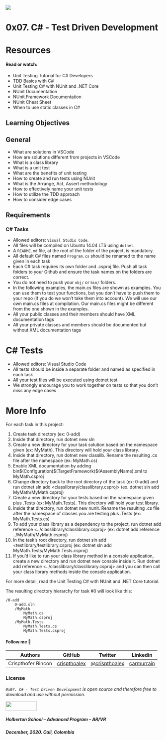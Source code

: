 ![](https://cdn.lynda.com/courses/459492-637286209528406996_338x600_thumb.jpg)

# 0x07. C# - Test Driven Development

# Resources
#### Read or watch:

* Unit Testing Tutorial for C# Developers
* TDD Basics with C#
* Unit Testing C# with NUnit and .NET Core
* NUnit Documentation
* NUnit.Framework Documentation
* NUnit Cheat Sheet
* When to use static classes in C#


## Learning Objectives

## General

* What are solutions in VSCode
* How are solutions different from projects in VSCode
* What is a class library
* What is a unit test
* What are the benefits of unit testing
* How to create and run tests using NUnit
* What is the Arrange, Act, Assert methodology
* How to effectively name your unit tests
* How to utilize the TDD approach
* How to consider edge cases

## Requirements
### C# Tasks
* Allowed editors: ``Visual Studio Code``.
* All files will be compiled on Ubuntu 14.04 LTS using ``dotnet``.
* A ``README.md`` file, at the root of the folder of the project, is mandatory.
* All default C# files named ``Program.cs`` should be renamed to the name given in each task
* Each C# task requires its own folder and .csproj file. Push all task folders to your Github and ensure the task names on the folders are correct.
* You do not need to push your ``obj/`` or ``bin/`` folders.
* In the following examples, the main.cs files are shown as examples. You can use them to test your functions, but you don’t have to push them to your repo (if you do we won’t take them into account). We will use our own main.cs files at compilation. Our main.cs files might be different from the one shown in the examples.
* All your public classes and their members should have XML documentation tags
* All your private classes and members should be documented but without XML documentation tags

# C# Tests
* Allowed editors: Visual Studio Code
* All tests should be inside a separate folder and named as specified in each task
* All your test files will be executed using dotnet test
* We strongly encourage you to work together on tests so that you don’t miss any edge cases

# More Info

For each task in this project:

1. Create task directory (ex: 0-add)
2. Inside that directory, run dotnet new sln
3. Create a new directory for your task solution based on the namespace given (ex: MyMath). This directory will hold your class library.
4. Inside that directory, run dotnet new classlib. Rename the resulting .cs file after the namespace (ex: MyMath.cs)
5. Enable XML documentation by adding <DocumentationFile>bin\$(Configuration)\$(TargetFramework)\$(AssemblyName).xml</DocumentationFile> to MyMath.csproj
6. Change directory back to the root directory of the task (ex: 0-add) and run dotnet sln add <classlibrary/classlibrary.csproj> (ex. dotnet sln add MyMath/MyMath.csproj)
7. Create a new directory for your tests based on the namespace given plus .Tests (ex: MyMath.Tests). This directory will hold your test library.
8. Inside that directory, run dotnet new nunit. Rename the resulting .cs file after the namespace of classes you are testing plus .Tests (ex: MyMath.Tests.cs)
9. To add your class library as a dependency to the project, run dotnet add reference <../classlibrary/classlibrary.csproj> (ex: dotnet add reference ../MyMath/MyMath.csproj)
10. In the task’s root directory, run dotnet sln add <testlibrary/testlibrary.csproj (ex: dotnet sln add MyMath.Tests/MyMath.Tests.csproj)
11. If you’d like to run your class library method in a console application, create a new directory and run dotnet new console inside it. Run dotnet add reference <../classlibrary/classlibrary.csproj> and you can then call your class library methods inside the console application.

For more detail, read the Unit Testing C# with NUnit and .NET Core tutorial.

The resulting directory hierarchy for task #0 will look like this:

````
/0-add
    0-add.sln
    /MyMath
        MyMath.cs
        MyMath.csproj
    /MyMath.Tests
        MyMath.Tests.cs
        MyMath.Tests.csproj

````

#### Follow me 💬

| Authors | GitHub | Twitter | Linkedin |
| :---: | :---: | :---: | :---: |
| Crispthofer Rincon | [crispthoalex](https://github.com/crispthoalex) | [@crispthoalex](https://twitter.com/crispthoalex) | [carmurrain](https://www.linkedin.com/in/carmurrain) |

### License
*`0x07. C# - Test Driven Development` is open source and therefore free to download and use without permission.*

<a href="url"><img src="https://www.holbertonschool.com/holberton-logo.png" align="middle" width="100" height="30"></a>

##### Holberton School – Advanced Program – AR/VR
##### December, 2020. Cali, Colombia